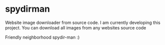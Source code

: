 # spydirman
Website image downloader from source code.
I am currently developing this project.
You can download all images from any websites source code

Friendly neighborhood spydir-man :)
